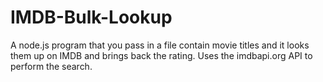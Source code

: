 IMDB-Bulk-Lookup
================

A node.js program that you pass in a file contain movie titles and it looks them up on IMDB and brings back the rating. Uses the imdbapi.org API to perform the search.